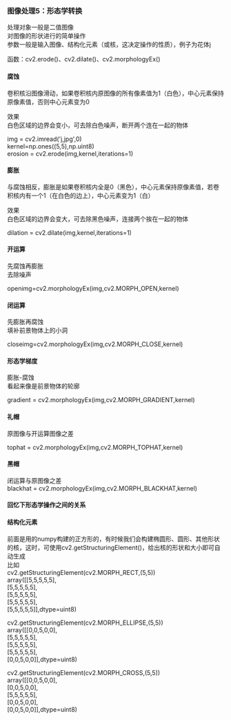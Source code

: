 ### 图像处理5：形态学转换
处理对象一般是二值图像  
对图像的形状进行的简单操作  
参数一般是输入图像、结构化元素（或核，这决定操作的性质），例子为花体j  
  
函数：cv2.erode()、cv2.dilate()、cv2.morphologyEx()
#### 腐蚀
卷积核沿图像滑动，如果卷积核内原图像的所有像素值为1（白色），中心元素保持原像素值，否则中心元素变为0  
  
效果  
白色区域的边界会变小，可去除白色噪声，断开两个连在一起的物体  
  
img = cv2.imread('j,jpg',0)  
kernel=np.ones((5,5),np.uint8)  
erosion = cv2.erode(img,kernel,iterations=1)
  
#### 膨胀
与腐蚀相反，膨胀是如果卷积核内全是0（黑色），中心元素保持原像素值，若卷积核内有一个1（在白色的边上），中心元素变为1（白）  
  
效果  
白色区域的边界会变大，可去除黑色噪声，连接两个挨在一起的物体  
  
dilation = cv2.dilate(img,kernel,iterations=1)
#### 开运算
先腐蚀再膨胀  
去除噪声  
  
openimg=cv2.morphologyEx(img,cv2.MORPH_OPEN,kernel)
#### 闭运算
先膨胀再腐蚀  
填补前景物体上的小洞
  
closeimg=cv2.morphologyEx(img,cv2.MORPH_CLOSE,kernel)
#### 形态学梯度
膨胀-腐蚀  
看起来像是前景物体的轮廓  
  
gradient = cv2.morphologyEx(img,cv2.MORPH_GRADIENT,kernel)

#### 礼帽
原图像与开运算图像之差  
  
tophat = cv2.morphologyEx(img,cv2.MORPH_TOPHAT,kernel)
#### 黑帽
闭运算与原图像之差  
blackhat = cv2.morphologyEx(img,cv2.MORPH_BLACKHAT,kernel)
#### 回忆下形态学操作之间的关系

#### 结构化元素
前面是用的numpy构建的正方形的，有时候我们会构建椭圆形、圆形、其他形状的核，这时，可使用cv2.getStructuringElement()，给出核的形状和大小即可自动生成  
比如  
cv2.getStructuringElement(cv2.MORPH_RECT,(5,5))  
array([[5,5,5,5,5],  
[5,5,5,5,5],  
[5,5,5,5,5],  
[5,5,5,5,5],  
[5,5,5,5,5]],dtype=uint8)  
  
cv2.getStructuringElement(cv2.MORPH_ELLIPSE,(5,5))  
array([[0,0,5,0,0],  
[5,5,5,5,5],  
[5,5,5,5,5],  
[5,5,5,5,5],  
[0,0,5,0,0]],dtype=uint8)  
  
cv2.getStructuringElement(cv2.MORPH_CROSS,(5,5))  
array([[0,0,5,0,0],  
[0,0,5,0,0],  
[5,5,5,5,5],  
[0,0,5,0,0],  
[0,0,5,0,0]],dtype=uint8)  


